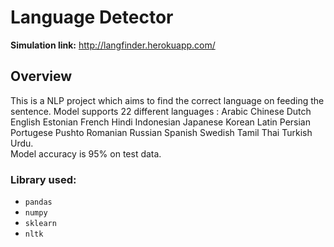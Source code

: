 # Language Detector

**Simulation link:** http://langfinder.herokuapp.com/

## Overview
This is a NLP project which aims to find the correct language on feeding the sentence.
Model supports 22 different languages : Arabic Chinese Dutch English Estonian French Hindi Indonesian Japanese Korean Latin Persian Portugese Pushto Romanian Russian Spanish Swedish Tamil Thai Turkish Urdu. <br>Model accuracy is 95% on test data.


### Library used:
* <code>pandas</code>
* <code>numpy</code>
* <code>sklearn</code>
* <code>nltk</code>
